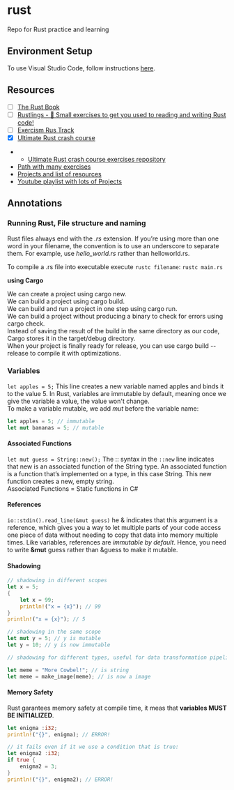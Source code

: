 # rust
Repo for Rust practice and learning


## Environment Setup

To use Visual Studio Code, follow instructions [here](https://marketplace.visualstudio.com/items?itemName=rust-lang.rust-analyzer).

## Resources

- [ ] [The Rust Book](https://doc.rust-lang.org/book/)
- [ ] [Rustlings - 🦀 Small exercises to get you used to reading and writing Rust code!](https://github.com/rust-lang/rustlings)
- [ ] [Exercism Rus Track](https://exercism.org/tracks/rust/)
- [x] [Ultimate Rust crash course](udemy.com/course/ultimate-rust-crash-course/)
- - [Ultimate Rust crash course exercises repository](https://github.com/CleanCut/ultimate_rust_crash_course/#exercises)
- [Path with many exercises](https://github.com/jondot/rust-how-do-i-start)
- [Projects and list of resources](https://github.com/steadylearner/Rust-Full-Stack#interesting-projects-and-blog-posts-from-others)
- [Youtube playlist with lots of Projects](https://www.youtube.com/playlist?list=PLJbE2Yu2zumDD5vy2BuSHvFZU0a6RDmgb)

## Annotations

### Running Rust, File structure and naming

Rust files always end with the *.rs* extension. If you’re using more than one word in your filename, the convention is to use an underscore to separate them. For example, use *hello_world.rs* rather than helloworld.rs.

To compile a .rs file into executable execute `rustc filename`: `rustc main.rs`

**using Cargo** 

We can create a project using cargo new.  
We can build a project using cargo build.  
We can build and run a project in one step using cargo run.  
We can build a project without producing a binary to check for errors using cargo check.  
Instead of saving the result of the build in the same directory as our code, Cargo stores it in the target/debug directory.  
When your project is finally ready for release, you can use cargo build --release to compile it with optimizations.  

### Variables

`let apples = 5;` This line creates a new variable named apples and binds it to the value 5. In Rust, variables are immutable by default, meaning once we give the variable a value, the value won't change.  
To make a variable mutable, we add *mut* before the variable name: 
```rs
let apples = 5; // immutable
let mut bananas = 5; // mutable
```

#### Associated Functions

`let mut guess = String::new();` The :: syntax in the `::new` line indicates that new is an associated function of the String type. An associated function is a function that’s implemented on a type, in this case String. This new function creates a new, empty string.  
Associated Functions = Static functions in C#

#### References

`io::stdin().read_line(&mut guess)` he & indicates that this argument is a reference, which gives you a way to let multiple parts of your code access one piece of data without needing to copy that data into memory multiple times. Like variables, references are *immutable by default*. Hence, you need to write **&mut** guess rather than &guess to make it mutable.

#### Shadowing

```rs
// shadowing in different scopes
let x = 5;
{
    let x = 99;
    println!("x = {x}"); // 99
}
println!("x = {x}"); // 5

// shadowing in the same scope
let mut y = 5; // y is mutable
let y = 10; // y is now immutable

// shadowing for different types, useful for data transformation pipelines:

let meme = "More Cowbel!"; // is string
let meme = make_image(meme); // is now a image

```

#### Memory Safety

Rust garantees memory safety at compile time, it meas that **variables MUST BE INITIALIZED**.  
```rs
let enigma :i32;
println!("{}", enigma); // ERROR!

// it fails even if it we use a condition that is true:
let enigma2 :i32;
if true {
    enigma2 = 3;
}
println!("{}", enigma2); // ERROR!


```
